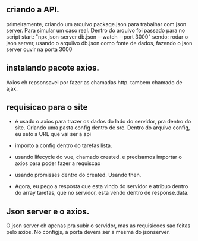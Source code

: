 ## criando a API.

primeiramente, criando um arquivo package.json para trabalhar com json server. Para simular um caso real.
Dentro do arquivo foi passado para no script start: "npx json-server db.json --watch --port 3000" sendo: rodar o json server, usando o arquiivo db.json como fonte de dados, fazendo o json server ouvir na porta 3000

## instalando pacote axios.

Axios eh repsonsavel por fazer as chamadas http. tambem chamado de ajax.

## requisicao para o site

* é usado o axios para trazer os dados do lado do servidor, pra dentro do site. Criando uma pasta config dentro de src. Dentro do arquivo config, eu seto a URL que vai ser a api

* importo a config dentro do tarefas lista. 

* usando lifecycle do vue, chamado created. e precisamos importar o axios para poder fazer a requiscao

* usando promisses dentro do created. Usando then.

* Agora, eu pego a resposta que esta vindo do servidor e atribuo dentro do array tarefas, que no servidor, esta vendo dentro de response.data.

## Json server e o axios.

O json server eh apenas pra subir o servidor, mas as requisicoes sao feitas pelo axios. No configjs, a porta devera ser a mesma do jsonserver.
